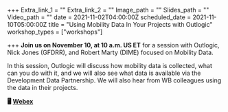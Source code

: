 +++
Extra_link_1 = ""
Extra_link_2 = ""
Image_path = ""
Slides_path = ""
Video_path = ""
date = 2021-11-02T04:00:00Z
scheduled_date = 2021-11-10T05:00:00Z
title = "Using Mobility Data In Your Projects with Outlogic"
workshop_types = ["workshops"]

+++
**Join us on November 10, at 10 a.m. US ET** for a session with Outlogic, Nick Jones (GFDRR), and Robert Marty (DIME) focused on Mobility Data.

In this session, Outlogic will discuss how mobility data is collected, what can you do with it, and we will also see what data is available via the Development Data Partnership. We will also hear from WB colleagues using the data in their projects.

**🖥** [**Webex**](https://worldbankgroup.webex.com/worldbankgroup/j.php?MTID=m96810827d3aed5c2638637d1426d630f)